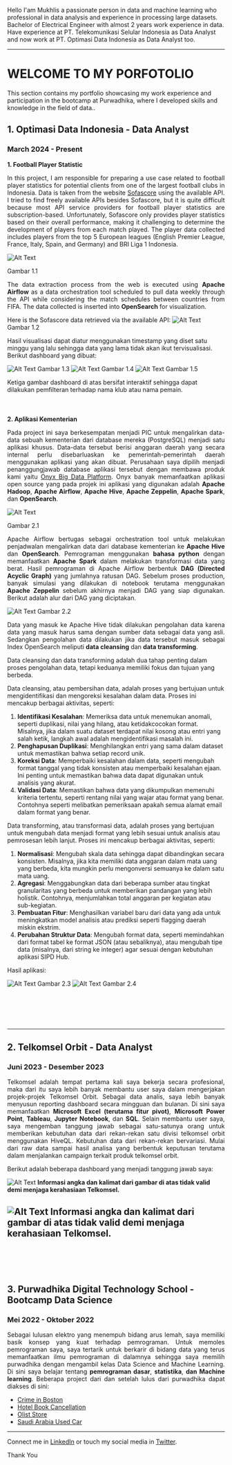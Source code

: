 Hello I'am Mukhlis a passionate person in data and machine learning who professional in data analysis and experience in processing large datasets. Bachelor of Electrical Engineer with almost 2 years work experience in data. Have experience at PT. Telekomunikasi Selular Indonesia as Data Analyst and now work at PT. Optimasi Data Indonesia as Data Analyst too.

---
# **WELCOME TO MY PORFOTOLIO**

This section contains my portfolio showcasing my work experience and participation in the bootcamp at Purwadhika, where I developed skills and knowledge in the field of data..


## 1. Optimasi Data Indonesia - Data Analyst
### March 2024 - Present
**1. Football Player Statistic**
   
<p align="justify">
In this project, I am responsible for preparing a use case related to football player statistics for potential clients from one of the largest football clubs in Indonesia. Data is taken from the website <a href="https://www.sofascore.com">Sofascore</a> using the available API. I tried to find freely available APIs besides Sofascore, but it is quite difficult because most API service providers for football player statistics are subscription-based. Unfortunately, Sofascore only provides player statistics based on their overall performance, making it challenging to determine the development of players from each match played. The player data collected includes players from the top 5 European leagues (English Premier League, France, Italy, Spain, and Germany) and BRI Liga 1 Indonesia.
</p>

![Alt Text](/pic/football_flow_1.jpg)

Gambar 1.1
<p align="justify"> The data extraction process from the web is executed using <strong>Apache Airflow</strong> as a data orchestration tool scheduled to pull data weekly through the API while considering the match schedules between countries from FIFA. The data collected is inserted into <strong>OpenSearch</strong> for visualization. </p>

Here is the Sofascore data retrieved via the available API:
![Alt Text](/pic/sofascore_1.png)
Gambar 1.2

Hasil visualisasi dapat diatur menggunakan timestamp yang diset satu minggu yang lalu sehingga data yang lama tidak akan ikut tervisualisasi. Berikut dashboard yang dibuat:

![Alt Text](/pic/football_1.jpg)
Gambar 1.3
![Alt Text](/pic/football_2.jpg)
Gambar 1.4
![Alt Text](/pic/football_3.jpg)
Gambar 1.5

Ketiga gambar dashboard di atas bersifat interaktif sehingga dapat dilakukan pemfilteran terhadap nama klub atau nama pemain.
<br>
<br>
<br>
<br>
**2. Aplikasi Kementerian**

<p align="justify">
Pada project ini saya berkesempatan menjadi PIC untuk mengalirkan data-data sebuah kementerian dari database mereka (PostgreSQL) menjadi satu aplikasi khusus. Data-data tersebut berisi anggaran daerah yang secara internal perlu disebarluaskan ke pemerintah-pemerintah daerah menggunakan aplikasi yang akan dibuat. Perusahaan saya dipilih menjadi penanggungjawab database aplikasi tersebut dengan membawa produk kami yaitu <a href="https://onyx.id/">Onyx Big Data Platform</a>. Onyx banyak memanfaatkan aplikasi open source yang pada projek ini aplikasi yang digunakan adalah <strong>Apache Hadoop</strong>, <strong>Apache Airflow</strong>, <strong>Apache Hive</strong>, <strong>Apache Zeppelin</strong>, <strong>Apache Spark</strong>, dan <strong>OpenSearch</strong>.
</p>

![Alt Text](/pic/application_flow.jpg)

Gambar 2.1

<p align="justify">
Apache Airflow bertugas sebagai orchestration tool untuk melakukan penjadwalan mengalirkan data dari database kementerian ke <strong>Apache Hive</strong> dan <strong>OpenSearch</strong>. Pemrograman menggunakan <strong>bahasa python</strong> dengan memanfaatkan <strong>Apache Spark</strong> dalam melakukan transformasi data yang berat. Hasil pemrograman di Apache Airflow berbentuk <strong>DAG (Directed Acyclic Graph)</strong> yang jumlahnya ratusan DAG. Sebelum proses production, banyak simulasi yang dilakukan di notebook terutama menggunakan <strong>Apache Zeppelin</strong> sebelum akhirnya menjadi DAG yang siap digunakan. Berikut adalah alur dari DAG yang diciptakan.
</p>

![Alt Text](/pic/dag.png)
Gambar 2.2

<p align="justify">
Data yang masuk ke Apache Hive tidak dilakukan pengolahan data karena data yang masuk harus sama dengan sumber data sebagai data yang asli. Sedangkan pengolahan data dilakukan jika data tersebut masuk sebagai Index OpenSearch meliputi <strong>data cleansing</strong> dan <strong> data transforming</strong>.
</p>

Data cleansing dan data transforming adalah dua tahap penting dalam proses pengolahan data, tetapi keduanya memiliki fokus dan tujuan yang berbeda.

Data cleansing, atau pembersihan data, adalah proses yang bertujuan untuk mengidentifikasi dan mengoreksi kesalahan dalam data. Proses ini mencakup berbagai aktivitas, seperti:
1. **Identifikasi Kesalahan**: Memeriksa data untuk menemukan anomali, seperti duplikasi, nilai yang hilang, atau ketidakcocokan format. Misalnya, jika dalam suatu dataset terdapat nilai kosong atau entri yang salah ketik, langkah awal adalah mengidentifikasi masalah ini.
2. **Penghapusan Duplikasi**: Menghilangkan entri yang sama dalam dataset untuk memastikan bahwa setiap record unik.
3. **Koreksi Data**: Memperbaiki kesalahan dalam data, seperti mengubah format tanggal yang tidak konsisten atau memperbaiki kesalahan ejaan. Ini penting untuk memastikan bahwa data dapat digunakan untuk analisis yang akurat.
4. **Validasi Data**: Memastikan bahwa data yang dikumpulkan memenuhi kriteria tertentu, seperti rentang nilai yang wajar atau format yang benar. Contohnya seperti melibatkan pemeriksaan apakah semua alamat email dalam format yang benar.

Data transforming, atau transformasi data, adalah proses yang bertujuan untuk mengubah data menjadi format yang lebih sesuai untuk analisis atau pemrosesan lebih lanjut. Proses ini mencakup berbagai aktivitas, seperti:
1. **Normalisasi**: Mengubah skala data sehingga dapat dibandingkan secara konsisten. Misalnya, jika kita memiliki data anggaran dalam mata uang yang berbeda, kita mungkin perlu mengonversi semuanya ke dalam satu mata uang.
2. **Agregasi**: Menggabungkan data dari beberapa sumber atau tingkat granularitas yang berbeda untuk memberikan pandangan yang lebih holistik. Contohnya, menjumlahkan total anggaran per kegiatan atau sub-kegiatan.
3. **Pembuatan Fitur**: Menghasilkan variabel baru dari data yang ada untuk meningkatkan model analisis atau prediksi seperti flagging daerah miskin ekstrim.
4. **Perubahan Struktur Data**: Mengubah format data, seperti memindahkan dari format tabel ke format JSON (atau sebaliknya), atau mengubah tipe data (misalnya, dari string ke integer) agar sesuai dengan kebutuhan aplikasi SIPD Hub.

Hasil aplikasi:

![Alt Text](/pic/aplikasi_1.jpg)
Gambar 2.3
![Alt Text](/pic/aplikasi_2.jpg)
Gambar 2.4

<br>
<br>
<br>
<br>

---

## 2. Telkomsel Orbit - Data Analyst
### Juni 2023 - Desember 2023
<p align="justify">
Telkomsel adalah tempat pertama kali saya bekerja secara profesional, maka dari itu saya lebih banyak membantu user saya dalam mengerjakan projek-projek Telkomsel Orbit. Sebagai data analis, saya lebih banyak menyusun reporting dashboard secara mingguan dan bulanan. Di sini saya memanfaatkan <strong>Microsoft Excel (terutama fitur pivot)</strong>, <strong>Microsoft Power Point</strong>, <strong>Tableau</strong>, <strong>Jupyter Notebook</strong>, dan <strong>SQL</strong>. Selain membantu user saya, saya mengemban tanggung jawab sebagai satu-satunya orang untuk memberikan kebutuhan data dari rekan-rekan satu divisi telkomsel orbit menggunakan HiveQL. Kebutuhan data dari rekan-rekan bervariasi. Mulai dari raw data sampai hasil analisa yang berbentuk keputusan terutama dalam menjalankan campaign terkait produk telkomsel orbit.
</p>

Berikut adalah beberapa dashboard yang menjadi tanggung jawab saya:

![Alt Text](/pic/telkomsel_1.jpg)
**Informasi angka dan kalimat dari gambar di atas tidak valid demi menjaga kerahasiaan Telkomsel.**

![Alt Text](/pic/telkomsel_2.jpg)
**Informasi angka dan kalimat dari gambar di atas tidak valid demi menjaga kerahasiaan Telkomsel.**
<br>
<br>
<br>
<br>
---
## 3. Purwadhika Digital Technology School - Bootcamp Data Science
### Mei 2022 - Oktober 2022
<p align="justify">
Sebagai lulusan elektro yang menempuh bidang arus lemah, saya memiliki basik konsep yang kuat terhadap pemrograman. Untuk memoles pemrograman saya, saya tertarik untuk berkarir di bidang data yang terus memanfaatkan ilmu pemrograman di dalamnya sehingga saya memilih purwadhika dengan mengambil kelas Data Science and Machine Learning. Di sini saya belajar tentang <strong>pemrograman dasar</strong>, <strong>statistika</strong>, <strong>dan Machine learning</strong>. Beberapa project dari dan setelah lulus dari purwadhika dapat diakses di sini:
</p>

- [Crime in Boston](https://github.com/MuhammadMukhlis220/Porfotolio_Project/tree/main/Crime%20in%20Boston)
- [Hotel Book Cancellation](https://github.com/MuhammadMukhlis220/Porfotolio_Project/tree/main/Hotel%20Cancellation)
- [Olist Store](https://github.com/MuhammadMukhlis220/Porfotolio_Project/tree/main/Olist%20Store)
- [Saudi Arabia Used Car](https://github.com/MuhammadMukhlis220/Porfotolio_Project/tree/main/Saudi%20Arabia%20Used%20Car)

---
Connect me in [LinkedIn](www.linkedin.com/in/mmukhlis10) or touch my social media in [Twitter](https://twitter.com/bobyjhow).

Thank You

